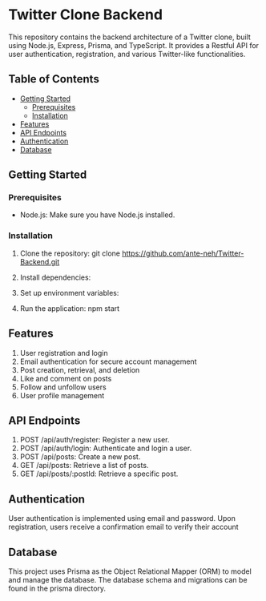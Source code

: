 # Twitter Clone Backend

This repository contains the backend architecture of a Twitter clone, built using Node.js, Express, Prisma, and TypeScript. It provides a Restful API for user authentication, registration, and various Twitter-like functionalities.

## Table of Contents

- [Getting Started](#getting-started)
  - [Prerequisites](#prerequisites)
  - [Installation](#installation)
- [Features](#features)
- [API Endpoints](#api-endpoints)
- [Authentication](#authentication)
- [Database](#database)


 ## Getting Started

### Prerequisites

- Node.js: Make sure you have Node.js installed.

### Installation

1. Clone the repository:
   git clone https://github.com/ante-neh/Twitter-Backend.git

2. Install dependencies:

3. Set up environment variables:

4. Run the application:
    npm start


## Features

1. User registration and login
2. Email authentication for secure account management
3. Post creation, retrieval, and deletion
4. Like and comment on posts
5. Follow and unfollow users
6. User profile management


## API Endpoints

1. POST /api/auth/register: Register a new user.
2. POST /api/auth/login: Authenticate and login a user.
3. POST /api/posts: Create a new post.
4. GET /api/posts: Retrieve a list of posts.
5. GET /api/posts/:postId: Retrieve a specific post.

## Authentication

User authentication is implemented using email and password. Upon registration, users receive a confirmation email to verify their account

## Database

This project uses Prisma as the Object Relational Mapper (ORM) to model and manage the database. The database schema and migrations can be found in the prisma directory.
